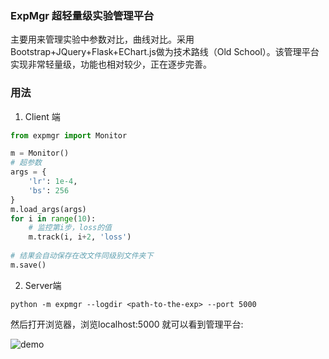 ### ExpMgr 超轻量级实验管理平台

主要用来管理实验中参数对比，曲线对比。采用Bootstrap+JQuery+Flask+EChart.js做为技术路线（Old School）。该管理平台实现非常轻量级，功能也相对较少，正在逐步完善。

### 用法

1. Client 端

```python
from expmgr import Monitor

m = Monitor()
# 超参数
args = {
    'lr': 1e-4,
    'bs': 256
}
m.load_args(args)
for i in range(10):
    # 监控第i步，loss的值
    m.track(i, i+2, 'loss')
    
# 结果会自动保存在改文件同级别文件夹下
m.save()
```

2. Server端

```python -m expmgr --logdir <path-to-the-exp> --port 5000```

然后打开浏览器，浏览localhost:5000 就可以看到管理平台:

![demo](https://github.com/yunlongdong/ExpMgr/blob/main/expmgr/static/demo.png)
